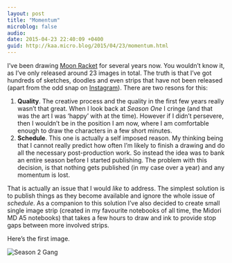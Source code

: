 ```yaml
---
layout: post
title: "Momentum"
microblog: false
audio: 
date: 2015-04-23 22:40:09 +0400
guid: http://kaa.micro.blog/2015/04/23/momentum.html
---
```

<p>I&rsquo;ve been drawing <a href="http://moonracket.com">Moon Racket</a> for several years now. You wouldn&rsquo;t know it, as I&rsquo;ve only released around 23 images in total. The truth is that I&rsquo;ve got hundreds of sketches, doodles and even strips that have not been released (apart from the odd snap on <a href="http://instagram.com/khaledaboualfa">Instagram</a>). There are two resons for this:</p>

<ol><li><strong>Quality</strong>. The creative process and the quality in the first few years really wasn&rsquo;t that great. When I look back at <em>Season One</em> I cringe (and that was the art I was &lsquo;happy&rsquo; with at the time). However if I didn&rsquo;t persevere, then I wouldn&rsquo;t be in the position I am now, where I am comfortable enough to draw the characters in a few short minutes.</li>
<li><strong>Schedule</strong>. This one is actually a self imposed reason. My thinking being that I cannot really predict how often I&rsquo;m likely to finish a drawing and do all the necessary post-production work. So instead the idea was to bank an entire season before I started publishing. The problem with this decision, is that nothing gets published (in my case over a year) and any momentum is lost.</li>
</ol><p>That is actually an issue that I would <em>like</em> to address. The simplest solution is to publish things as they become available and ignore the whole issue of <em>schedule</em>. As a companion to this solution I&rsquo;ve also decided to create small single image strip (created in my favourite notebooks of all time, the Midori MD A5 notebooks) that takes a few hours to draw and ink to provide stop gaps between more involved strips.</p>

<p>Here&rsquo;s the first image.</p>

<p><img src="http://www.kaa.bz/uploads/2018/8087c5d5f0.jpg" alt="Season 2 Gang" /></p>

